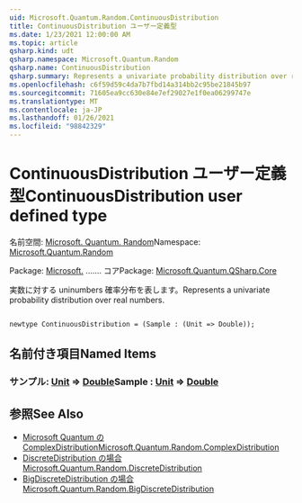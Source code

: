 ```yaml
---
uid: Microsoft.Quantum.Random.ContinuousDistribution
title: ContinuousDistribution ユーザー定義型
ms.date: 1/23/2021 12:00:00 AM
ms.topic: article
qsharp.kind: udt
qsharp.namespace: Microsoft.Quantum.Random
qsharp.name: ContinuousDistribution
qsharp.summary: Represents a univariate probability distribution over real numbers.
ms.openlocfilehash: c6f59d59c4da7b7fbd14a314bb2c95be21845b97
ms.sourcegitcommit: 71605ea9cc630e84e7ef29027e1f0ea06299747e
ms.translationtype: MT
ms.contentlocale: ja-JP
ms.lasthandoff: 01/26/2021
ms.locfileid: "98842329"
---
```

# <a name="continuousdistribution-user-defined-type"></a><span data-ttu-id="5aeef-102">ContinuousDistribution ユーザー定義型</span><span class="sxs-lookup"><span data-stu-id="5aeef-102">ContinuousDistribution user defined type</span></span>

<span data-ttu-id="5aeef-103">名前空間: [Microsoft. Quantum. Random](xref:Microsoft.Quantum.Random)</span><span class="sxs-lookup"><span data-stu-id="5aeef-103">Namespace: [Microsoft.Quantum.Random](xref:Microsoft.Quantum.Random)</span></span>

<span data-ttu-id="5aeef-104">Package: [Microsoft.](https://nuget.org/packages/Microsoft.Quantum.QSharp.Core) ....... コア</span><span class="sxs-lookup"><span data-stu-id="5aeef-104">Package: [Microsoft.Quantum.QSharp.Core](https://nuget.org/packages/Microsoft.Quantum.QSharp.Core)</span></span>


<span data-ttu-id="5aeef-105">実数に対する uninumbers 確率分布を表します。</span><span class="sxs-lookup"><span data-stu-id="5aeef-105">Represents a univariate probability distribution over real numbers.</span></span>

```qsharp

newtype ContinuousDistribution = (Sample : (Unit => Double));
```



## <a name="named-items"></a><span data-ttu-id="5aeef-106">名前付き項目</span><span class="sxs-lookup"><span data-stu-id="5aeef-106">Named Items</span></span>

### <a name="sample--unit--double"></a><span data-ttu-id="5aeef-107">サンプル: [Unit](xref:microsoft.quantum.lang-ref.unit) => [Double](xref:microsoft.quantum.lang-ref.double)</span><span class="sxs-lookup"><span data-stu-id="5aeef-107">Sample : [Unit](xref:microsoft.quantum.lang-ref.unit) => [Double](xref:microsoft.quantum.lang-ref.double)</span></span> 



## <a name="see-also"></a><span data-ttu-id="5aeef-108">参照</span><span class="sxs-lookup"><span data-stu-id="5aeef-108">See Also</span></span>

- [<span data-ttu-id="5aeef-109">Microsoft Quantum の ComplexDistribution</span><span class="sxs-lookup"><span data-stu-id="5aeef-109">Microsoft.Quantum.Random.ComplexDistribution</span></span>](xref:Microsoft.Quantum.Random.ComplexDistribution)
- [<span data-ttu-id="5aeef-110">DiscreteDistribution の場合</span><span class="sxs-lookup"><span data-stu-id="5aeef-110">Microsoft.Quantum.Random.DiscreteDistribution</span></span>](xref:Microsoft.Quantum.Random.DiscreteDistribution)
- [<span data-ttu-id="5aeef-111">BigDiscreteDistribution の場合</span><span class="sxs-lookup"><span data-stu-id="5aeef-111">Microsoft.Quantum.Random.BigDiscreteDistribution</span></span>](xref:Microsoft.Quantum.Random.BigDiscreteDistribution)